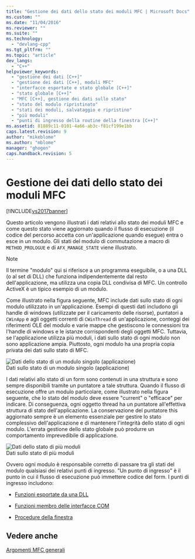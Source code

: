 ```yaml
---
title: "Gestione dei dati dello stato dei moduli MFC | Microsoft Docs"
ms.custom: ""
ms.date: "11/04/2016"
ms.reviewer: ""
ms.suite: ""
ms.technology: 
  - "devlang-cpp"
ms.tgt_pltfrm: ""
ms.topic: "article"
dev_langs: 
  - "C++"
helpviewer_keywords: 
  - "gestione dei dati [C++]"
  - "gestione dei dati [C++], moduli MFC"
  - "interfacce esportate e stato globale [C++]"
  - "stato globale [C++]"
  - "MFC [C++], gestione dei dati sullo stato"
  - "stato del modulo ripristinato"
  - "stati dei moduli, salvataggio e ripristino"
  - "più moduli"
  - "punti di ingresso della routine della finestra [C++]"
ms.assetid: 81889c11-0101-4a66-ab3c-f81cf199e1bb
caps.latest.revision: 9
author: "mikeblome"
ms.author: "mblome"
manager: "ghogen"
caps.handback.revision: 5
---
```

# Gestione dei dati dello stato dei moduli MFC
[!INCLUDE[vs2017banner](../assembler/inline/includes/vs2017banner.md)]

Questo articolo vengono illustrati i dati relativi allo stato dei moduli MFC e come questo stato viene aggiornato quando il flusso di esecuzione \(il codice del percorso accetta con un'applicazione quando esegue\) entra o esce in un modulo.  Gli stati del modulo di commutazione a macro di `METHOD_PROLOGUE` e di `AFX_MANAGE_STATE` viene illustrato.  
  
> [!NOTE]
>  Il termine "modulo" qui si riferisce a un programma eseguibile, o a una DLL \(o al set di DLL\) che funziona indipendentemente dal resto dell'applicazione, ma utilizza una copia DLL condivisa di MFC.  Un controllo ActiveX è un tipico esempio di un modulo.  
  
 Come illustrato nella figura seguente, MFC include dati sullo stato di ogni modulo utilizzato in un'applicazione.  Esempi di questi dati includono gli handle di windows \(utilizzate per il caricamento delle risorse\), puntatori a `CWinApp` e agli oggetti correnti di `CWinThread` di un'applicazione, conteggi dei riferimenti OLE del modulo e varie mappe che gestiscono le connessioni tra l'handle di windows e le istanze corrispondenti degli oggetti MFC.  Tuttavia, se l'applicazione utilizza più moduli, i dati sullo stato di ogni modulo non sono applicazione ampia.  Piuttosto, ogni modulo ha una propria copia privata dei dati sullo stato di MFC.  
  
 ![Dati dello stato di un modulo singolo &#40;applicazione&#41;](../mfc/media/vc387n1.png "vc387N1")  
Dati sullo stato di un modulo singolo \(applicazione\)  
  
 I dati relativi allo stato di un form sono contenuti in una struttura e sono sempre disponibili tramite un puntatore a tale struttura.  Quando il flusso di esecuzione offre un modulo particolare, come illustrato nella figura seguente, che lo stato del modulo deve essere "current" o "efficace" per indicare.  Di conseguenza, ogni oggetto thread ha un puntatore all'effettiva struttura di stato dell'applicazione.  La conservazione del puntatore this aggiornato sempre è un elemento essenziale per gestire lo stato complessivo dell'applicazione e di mantenere l'integrità dello stato di ogni modulo.  L'errata gestione dello stato globale può produrre un comportamento imprevedibile di applicazione.  
  
 ![Dati dello stato di più moduli](../mfc/media/vc387n2.png "vc387N2")  
Dati sullo stato di più moduli  
  
 Ovvero ogni modulo è responsabile corretto di passare tra gli stati del modulo qualsiasi dei relativi punti di ingresso.  "Un punto di ingresso" è il punto in cui il flusso di esecuzione può immettere codice del form.  I punti di ingresso includono:  
  
-   [Funzioni esportate da una DLL](../mfc/exported-dll-function-entry-points.md)  
  
-   [Funzioni membro delle interfacce COM](../mfc/com-interface-entry-points.md)  
  
-   [Procedure della finestra](../mfc/window-procedure-entry-points.md)  
  
## Vedere anche  
 [Argomenti MFC generali](../mfc/general-mfc-topics.md)